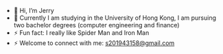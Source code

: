 - 👋 Hi, I’m Jerry
- 👀 Currently I am studying in the University of Hong Kong, I am pursuing two bachelor degrees (computer engineering and finance)
- ⚡ Fun fact: I really like Spider Man and Iron Man
- ⚡ Welcome to connect with me: s201943158@gmail.com

<!---
JerryTseee/JerryTseee is a ✨ special ✨ repository because its `README.md` (this file) appears on your GitHub profile.
You can click the Preview link to take a look at your changes.
--->
